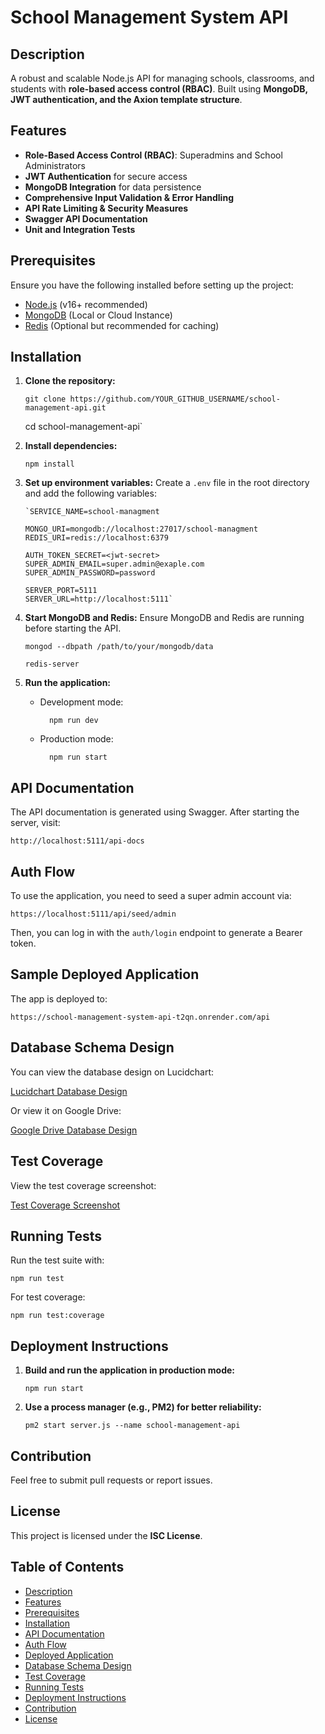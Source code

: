 # School Management System API

## Description

A robust and scalable Node.js API for managing schools, classrooms, and students with **role-based access control (RBAC)**. Built using **MongoDB, JWT authentication, and the Axion template structure**.

## Features

- **Role-Based Access Control (RBAC)**: Superadmins and School Administrators
- **JWT Authentication** for secure access
- **MongoDB Integration** for data persistence
- **Comprehensive Input Validation & Error Handling**
- **API Rate Limiting & Security Measures**
- **Swagger API Documentation**
- **Unit and Integration Tests**

## Prerequisites

Ensure you have the following installed before setting up the project:

- [Node.js](https://nodejs.org/) (v16+ recommended)
- [MongoDB](https://www.mongodb.com/) (Local or Cloud Instance)
- [Redis](https://redis.io/) (Optional but recommended for caching)

## Installation

1.  **Clone the repository:**

        git clone https://github.com/YOUR_GITHUB_USERNAME/school-management-api.git

    cd school-management-api`

2.  **Install dependencies:**

        npm install

3.  **Set up environment variables:** Create a `.env` file in the root directory and add the following variables:

        `SERVICE_NAME=school-managment

        MONGO_URI=mongodb://localhost:27017/school-managment
        REDIS_URI=redis://localhost:6379

        AUTH_TOKEN_SECRET=<jwt-secret>
        SUPER_ADMIN_EMAIL=super.admin@exaple.com
        SUPER_ADMIN_PASSWORD=password

        SERVER_PORT=5111
        SERVER_URL=http://localhost:5111`

4.  **Start MongoDB and Redis:** Ensure MongoDB and Redis are running before starting the API.

        mongod --dbpath /path/to/your/mongodb/data

        redis-server

5.  **Run the application:**

    - Development mode:

            npm run dev

    - Production mode:

            npm run start

## API Documentation

The API documentation is generated using Swagger. After starting the server, visit:

    http://localhost:5111/api-docs

## Auth Flow

To use the application, you need to seed a super admin account via:

    https://localhost:5111/api/seed/admin

Then, you can log in with the `auth/login` endpoint to generate a Bearer token.

## Sample Deployed Application

The app is deployed to:

    https://school-management-system-api-t2qn.onrender.com/api

## Database Schema Design

You can view the database design on Lucidchart:

[Lucidchart Database Design](https://lucid.app/lucidchart/8fd46ba6-79e2-4672-981b-6f854702dadf/edit?page=0_0&invitationId=inv_677996c1-d2e2-43e4-bdf1-2e99905c6325#)

Or view it on Google Drive:

[Google Drive Database Design](https://drive.google.com/file/d/18RZhH_6iYM7AVvu9vP1JI-rTyOnd1IqY/view?usp=drive_link)

## Test Coverage

View the test coverage screenshot:

[Test Coverage Screenshot](https://drive.google.com/file/d/19djBOlbwnoBk7n2EF8ecD19AGvTYA0TF/view?usp=drive_link)

## Running Tests

Run the test suite with:

    npm run test

For test coverage:

    npm run test:coverage

## Deployment Instructions

1.  **Build and run the application in production mode:**

        npm run start

2.  **Use a process manager (e.g., PM2) for better reliability:**

        pm2 start server.js --name school-management-api

## Contribution

Feel free to submit pull requests or report issues.

## License

This project is licensed under the **ISC License**.

## Table of Contents

- [Description](#description)
- [Features](#features)
- [Prerequisites](#prerequisites)
- [Installation](#installation)
- [API Documentation](#api-documentation)
- [Auth Flow](#auth-flow)
- [Deployed Application](#sample-deployed-application)
- [Database Schema Design](#database-schema-design)
- [Test Coverage](#test-coverage)
- [Running Tests](#running-tests)
- [Deployment Instructions](#deployment-instructions)
- [Contribution](#contribution)
- [License](#license)

